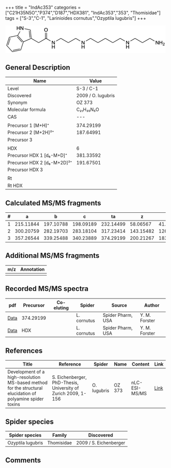 +++
title = "IndAc353"
categories = ["C21H35N5O","P374","D187","HDX381",
"IndAc353","353",
"Thomisidae"]
tags = ["S-3","C-1",
"Larinioides cornutus","Ozyptila lugubris"]
+++

![](/img/IndAc353.png)

## General Description

| Name                        | Value              |
|-----------------------------|--------------------|
| Level                       | S-3 / C-1                 |
| Discovered                  | 2009 / O. lugubris |
| Synonym                     | OZ 373             |
| Molecular formula           | C₂₁H₃₅N₅O          |
| CAS                         | ---                |
|                             |                    |
| Precursor 1 [M+H]⁺          | 374.29199          |
| Precursor 2 [M+2H]²⁺        | 187.64991          |
| Precursor 3                 |                    |
|                             |                    |
| HDX                         | 6                  |
| Precursor HDX 1 [d₆-M+D]⁺   | 381.33592          |
| Precursor HDX 2 [d₆-M+2D]²⁺ | 191.67501          |
| Precursor HDX 3             |                    |
|                             |                    |
| Rt                          |                    |
| Rt HDX                      |                    |

## Calculated MS/MS fragments

| # | a         | b         | c         | ta        | z         | y         | tz        |
|---|-----------|-----------|-----------|-----------|-----------|-----------|-----------|
| 1 | 215.11844 | 197.10788 | 198.09189 | 232.14499 | 58.06567  | 41.03912  | 75.09222  |
| 2 | 300.20759 | 282.19703 | 283.18104 | 317.23414 | 143.15482 | 126.12827 | 160.18137 |
| 3 | 357.26544 | 339.25488 | 340.23889 | 374.29199 | 200.21267 | 183.18612 | 217.23922 |

## Additional MS/MS fragments

| m/z | Annotation |
|-----|------------|
|     |            |

## Recorded MS/MS spectra

| pdf | Precursor | Co-eluting | Spider | Source | Author |
|-----|-----------|------------|--------|--------|--------|
| [Data](/pdf/L-cornutus/374_IndAc353_Lc.pdf) | 374.29199 |           | L. cornutus | Spider Pharm, USA | Y. M. Forster |
| [Data](/pdf/L-cornutus/374_IndAc353_Lc_HDX.pdf) | HDX |           | L. cornutus | Spider Pharm, USA | Y. M. Forster |

## References

| Title                                                                                                      | Reference                                                     | Spider      | Name   | Content       | Link                                                               |
|------------------------------------------------------------------------------------------------------------|---------------------------------------------------------------|-------------|--------|---------------|--------------------------------------------------------------------|
| Development of a high-resolution MS-based method for the structural elucidation of polyamine spider toxins | S. Eichenberger, PhD-Thesis, University of Zurich 2009, 1-156 | O. lugubris | OZ 373 | nLC-ESI-MS/MS | [Link](https://www.zora.uzh.ch/id/eprint/12787/1/Eichenberger.pdf) |

## Spider species

| Spider species    | Family     | Discovered             |
|-------------------|------------|------------------------|
| Ozyptila lugubris | Thomisidae | 2009 / S. Eichenberger |

## Comments
